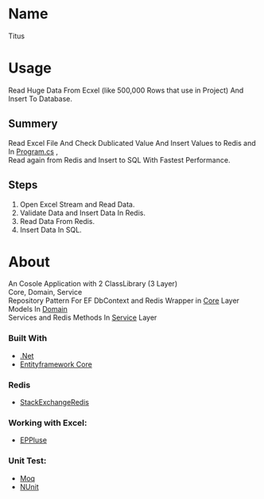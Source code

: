 # Name
 Titus

# Usage
Read Huge Data From Ecxel (like 500,000 Rows that use in Project) And Insert To Database.

## Summery
Read Excel File And Check Dublicated Value And Insert Values to Redis and In [Program.cs](https://github.com/abowfzl/Titus/blob/master/KaveNegarTest/Program.cs/)
,<br>
Read again from Redis and Insert to SQL With Fastest Performance.

## Steps

1. Open Excel Stream and Read Data.</br>
2. Validate Data and Insert Data In Redis.</br>
3. Read Data From Redis.</br>
4. Insert Data In SQL.</br>

# About
An Cosole Application with 2 ClassLibrary (3 Layer)</br>
Core, Domain, Service </br>
Repository Pattern For EF DbContext and Redis Wrapper in [Core](https://github.com/abowfzl/Titus/blob/master/Core) Layer</br>
Models In [Domain](https://github.com/abowfzl/Titus/blob/master/Core/Domain/)</br>
Services and Redis Methods In [Service](https://github.com/abowfzl/Titus/blob/master/Service) Layer</br>


### Built With

* [.Net](https://dotnet.microsoft.com/en-us/)
* [Entityframework Core](https://docs.microsoft.com/en-us/ef/core/)

### Redis
* [StackExchangeRedis](https://github.com/StackExchange/StackExchange.Redis)

### Working with Excel:
* [EPPluse](https://www.epplussoftware.com/)

### Unit Test:
* [Moq]()
* [NUnit]()
